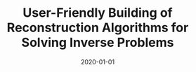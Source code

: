 ---
title: "User-Friendly Building of Reconstruction Algorithms for Solving Inverse Problems"
collection: publications
permalink: /publication/2020-01-01-User-Friendly-Building-of-Reconstruction-Algorithms-for-Solving-Inverse-Problems
category: 'abstract'
date: 2020-01-01
venue: 'Proceedings of the Seventeenth IEEE International Symposium on Biomedical Imaging (ISBI&#39;20)'
citation: ' L. Donati,  E. Soubies,  Pham T.-a.,  M. Unser, &quot;User-Friendly Building of Reconstruction Algorithms for Solving Inverse Problems.&quot; <i>Proceedings of the Seventeenth IEEE International Symposium on Biomedical Imaging (ISBI&amp;#39;20)</i>, 1307, April 5-7, 2020.'
---